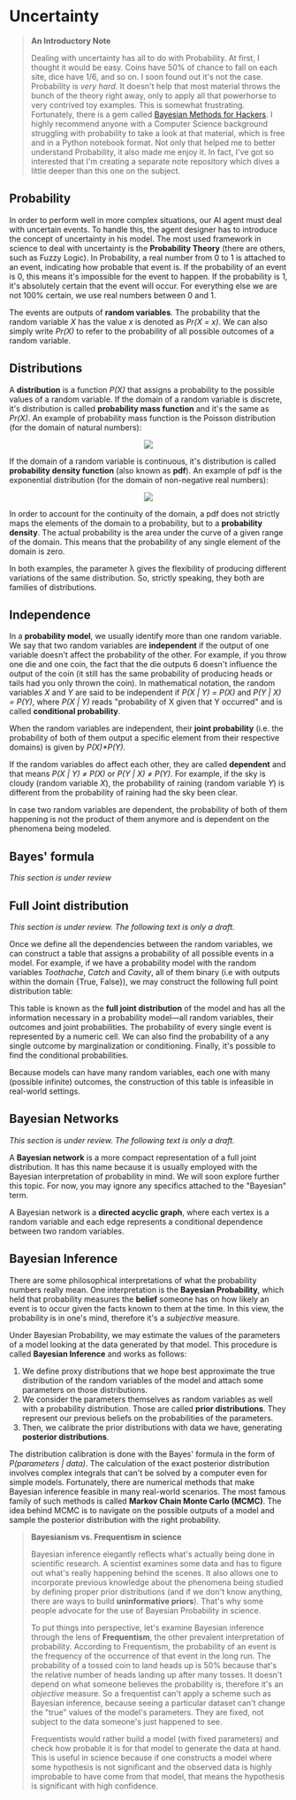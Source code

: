 # Uncertainty

>**An Introductory Note**
>
>Dealing with uncertainty has all to do with Probability. At first, I thought it would be easy. Coins have 50% of chance to fall on each site, dice have 1/6, and so on. I soon found out it's not the case. Probability is *very hard*. It doesn't help that most material throws the bunch of the theory right away, only to apply all that powerhorse to very contrived toy examples. This is somewhat frustrating. Fortunately, there is a gem called [Bayesian Methods for Hackers](https://github.com/CamDavidsonPilon/Probabilistic-Programming-and-Bayesian-Methods-for-Hackers). I highly recommend anyone with a Computer Science background struggling with probability to take a look at that material, which is free and in a Python notebook format. Not only that helped me to better understand Probability, it also made me enjoy it. In fact, I've got so interested that I'm creating a separate note repository which dives a little deeper than this one on the subject.

## Probability
In order to perform well in more complex situations, our AI agent must deal with uncertain events. To handle this, the agent designer has to introduce the concept of uncertainty in his model. The most used framework in science to deal with uncertainty is the **Probability Theory** (there are others, such as Fuzzy Logic). In Probability, a real number from 0 to 1 is attached to an event, indicating how probable that event is. If the probability of an event is 0, this means it's impossible for the event to happen. If the probability is 1, it's absolutely certain that the event will occur. For everything else we are not 100% certain, we use real numbers between 0 and 1.

The events are outputs of **random variables**. The probability that the random variable *X* has the value *x* is denoted as *Pr(X = x)*. We can also simply write *Pr(X)* to refer to the probability of all possible outcomes of a random variable.

## Distributions
A **distribution** is a function *P(X)* that assigns a probability to the possible values of a random variable. If the domain of a random variable is discrete, it's distribution is called **probability mass function** and it's the same as *Pr(X)*. An example of probability mass function is the Poisson distribution (for the domain of natural numbers):

<p align="center">
    <img src="https://latex.codecogs.com/svg.latex?P(X=k)=\frac{\lambda^ke^{-\lambda}}{k!},\;\;k=0,1,2,\dots"/>
</p>

If the domain of a random variable is continuous, it's distribution is called **probability density function** (also known as **pdf**). An example of pdf is the exponential distribution (for the domain of non-negative real numbers):

<p align="center">
    <img src="https://latex.codecogs.com/svg.latex?P(X=z)=\lambda%20e^{-\lambda%20z},\;\;z\ge0"/>
</p>

In order to account for the continuity of the domain, a pdf does not strictly maps the elements of the domain to a probability, but to a **probability density**. The actual probability is the area under the curve of a given range of the domain. This means that the probability of any single element of the domain is zero.

In both examples, the parameter λ gives the flexibility of producing different variations of the same distribution. So, strictly  speaking, they both are families of distributions.

## Independence
In a **probability model**, we usually identify more than one random variable. We say that two random variables are **independent** if the output of one variable doesn't affect the probability of the other. For example, if you throw one die and one coin, the fact that the die outputs 6 doesn't influence the output of the coin (it still has the same probability of producing heads or tails had you only thrown the coin). In mathematical notation, the random variables *X* and *Y* are said to be independent if *P(X | Y) = P(X)* and *P(Y | X) = P(Y)*, where *P(X | Y)* reads "probability of X given that Y occurred" and is called **conditional probability**.

When the random variables are independent, their **joint probability** (i.e. the probability of both of them output a specific element from their respective domains) is given by *P(X)\*P(Y)*. 

If the random variables do affect each other, they are called **dependent** and that means *P(X | Y) ≠ P(X)* or *P(Y | X) ≠ P(Y)*. For example, if the sky is cloudy (random variable *X*), the probability of raining (random variable *Y*) is different from the probability of raining had the sky been clear.

In case two random variables are dependent, the probability of both of them happening is not the product of them anymore and is dependent on the phenomena being modeled.

## Bayes' formula
*This section is under review*

## Full Joint distribution
*This section is under review. The following text is only a draft.*

Once we define all the dependencies between the random variables, we can construct a table that assigns a probability of all possible events in a model. For example, if we have a probability model with the random variables *Toothache*, *Catch* and *Cavity*, all of them binary (i.e with outputs within the domain {True, False}), we may construct the following full point distribution table:



This table is known as the **full joint distribution** of the model and has all the information necessary in a probability model—all random variables, their outcomes and joint probabilities.  The probability of every single event is represented by a numeric cell. We can also find the probability of a any single outcome by marginalization or conditioning. Finally, it's possible to find the conditional probabilities.

Because models can have many random variables, each one with many (possible infinite) outcomes, the construction of this table is infeasible in real-world settings.

## Bayesian Networks
*This section is under review. The following text is only a draft.*

A **Bayesian network** is a more compact representation of a full joint distribution. It has this name because it is usually employed with the Bayesian interpretation of probability in mind. We will soon explore further this topic. For now, you may ignore any specifics attached to the "Bayesian" term.

A Bayesian network is a **directed acyclic graph**, where each vertex is a random variable and each edge represents a conditional dependence between two random variables.

## Bayesian Inference
There are some philosophical interpretations of what the probability numbers really mean. One interpretation is the **Bayesian Probability**, which held that probability measures the **belief** someone has on how likely an event is to occur given the facts known to them at the time. In this view, the probability is in one's mind, therefore it's a *subjective* measure.

Under Bayesian Probability, we may estimate the values of the parameters of a model looking at the data generated by that model. This procedure is called **Bayesian Inference** and works as follows:
1. We define proxy distributions that we hope best approximate the true distribution of the random variables of the model and attach some parameters on those distributions.
2. We consider the parameters themselves as random variables as well with a probability distribution. Those are called **prior distributions**. They represent our previous beliefs on the probabilities of the parameters.
2. Then, we calibrate the prior distributions with data we have, generating **posterior distributions**.

The distribution calibration is done with the Bayes' formula in the form of  *P(parameters | data)*. The calculation of the exact posterior distribution involves complex integrals that can't be solved by a computer even for simple models. Fortunately, there are numerical methods that make Bayesian inference feasible in many real-world scenarios. The most famous family of such methods is called **Markov Chain Monte Carlo (MCMC)**. The idea behind MCMC is to navigate on the possible outputs of a model and sample the posterior distribution with the right probability.

>**Bayesianism vs. Frequentism in science**
>
>Bayesian inference elegantly reflects what's actually being done in scientific research. A scientist examines some data and has to figure out what's really happening behind the scenes. It also allows one to incorporate previous knowledge about the phenomena being studied by defining proper prior distributions (and if we don't know anything, there are ways to build **uninformative priors**). That's why some people advocate for the use of Bayesian Probability in science.
>
>To put things into perspective, let's examine Bayesian inference through the lens of **Frequentism**, the other prevalent interpretation of probability. According to Frequentism, the probability of an event is the frequency of the occurrence of that event in the long run. The probability of a tossed coin to land heads up is 50% because that's the relative number of heads landing up after many tosses. It doesn't depend on what someone believes the probability is, therefore it's an *objective* measure. So a frequentist can't apply a scheme such as Bayesian inference, because seeing a particular dataset can't change the "true" values of the model's parameters. They are fixed, not subject to the data someone's just happened to see.
>
>Frequentists would rather build a model (with fixed parameters) and check how probable it is for that model to generate the data at hand. This is useful in science because if one constructs a model where some hypothesis is not significant and the observed data is highly improbable to have come from that model, that means the hypothesis is significant with high confidence.
